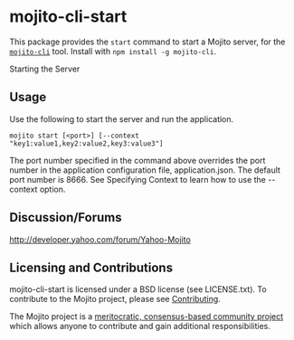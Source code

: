 mojito-cli-start
==========

This package provides the `start` command to start a Mojito server, for the [`mojito-cli`](https://github.com/yahoo/mojito-cli) tool. Install with `npm install -g mojito-cli`.

Starting the Server

Usage
-----

Use the following to start the server and run the application.

    mojito start [<port>] [--context "key1:value1,key2:value2,key3:value3"]

The port number specified in the command above overrides the port number in the application configuration file, application.json. The default port number is 8666. See Specifying Context to learn how to use the --context option.

Discussion/Forums
-----------------

http://developer.yahoo.com/forum/Yahoo-Mojito

Licensing and Contributions
---------------------------

mojito-cli-start is licensed under a BSD license (see LICENSE.txt). To contribute to the Mojito project, please see [Contributing](https://github.com/yahoo/mojito/wiki/Contributing-Code-to-Mojito).

The Mojito project is a [meritocratic, consensus-based community project](https://github.com/yahoo/mojito/wiki/Governance-Model) which allows anyone to contribute and gain additional responsibilities.
